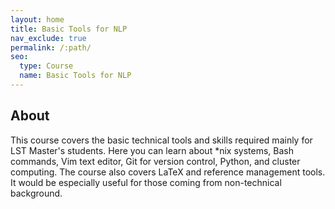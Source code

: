 ```yaml
---
layout: home
title: Basic Tools for NLP
nav_exclude: true
permalink: /:path/
seo:
  type: Course
  name: Basic Tools for NLP
---
```


## About


This course covers the basic technical tools and skills required mainly for LST Master's students. Here you can learn about *nix systems, Bash commands, Vim text editor, Git for version control, Python, and cluster computing. The course also covers LaTeX and reference management tools. It would be especially useful for those coming from non-technical background.
